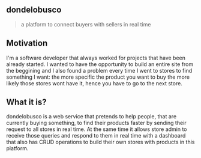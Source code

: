 ## dondelobusco

> a platform to connect buyers with sellers in real time

## Motivation

I'm a software developer that always worked for projects that have been already started. I wanted to have the opportunity to build an entire site from the beggining and I also found a problem every time I went to stores to find something I want: the more specific the product you want to buy the more likely those stores wont have it, hence you have to go to the next store.

## What it is?

dondelobusco is a web service that pretends to help people, that are currently buying something, to find their products faster by sending their request to all stores in real time. At the same time it allows store admin to receive those queries and respond to them in real time with a dashboard that also has CRUD operations to build their own stores with products in this platform.
